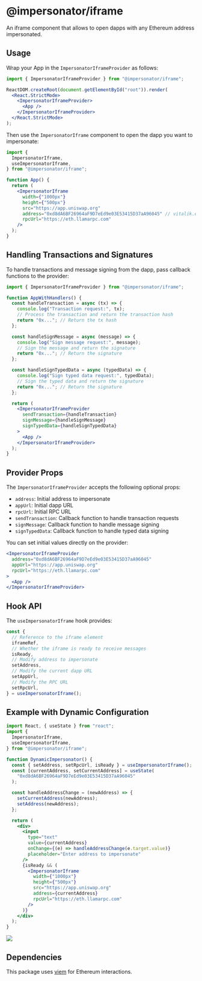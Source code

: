 # @impersonator/iframe

An iframe component that allows to open dapps with any Ethereum address impersonated.

## Usage

Wrap your App in the `ImpersonatorIframeProvider` as follows:

```jsx
import { ImpersonatorIframeProvider } from "@impersonator/iframe";

ReactDOM.createRoot(document.getElementById("root")).render(
  <React.StrictMode>
    <ImpersonatorIframeProvider>
      <App />
    </ImpersonatorIframeProvider>
  </React.StrictMode>
);
```

Then use the `ImpersonatorIframe` component to open the dapp you want to impersonate:

```jsx
import {
  ImpersonatorIframe,
  useImpersonatorIframe,
} from "@impersonator/iframe";

function App() {
  return (
    <ImpersonatorIframe
      width={"1000px"}
      height={"500px"}
      src="https://app.uniswap.org"
      address="0xd8dA6BF26964aF9D7eEd9e03E53415D37aA96045" // vitalik.eth
      rpcUrl="https://eth.llamarpc.com"
    />
  );
}
```

## Handling Transactions and Signatures

To handle transactions and message signing from the dapp, pass callback functions to the provider:

```jsx
import { ImpersonatorIframeProvider } from "@impersonator/iframe";

function AppWithHandlers() {
  const handleTransaction = async (tx) => {
    console.log("Transaction request:", tx);
    // Process the transaction and return the transaction hash
    return "0x..."; // Return the tx hash
  };

  const handleSignMessage = async (message) => {
    console.log("Sign message request:", message);
    // Sign the message and return the signature
    return "0x..."; // Return the signature
  };

  const handleSignTypedData = async (typedData) => {
    console.log("Sign typed data request:", typedData);
    // Sign the typed data and return the signature
    return "0x..."; // Return the signature
  };

  return (
    <ImpersonatorIframeProvider
      sendTransaction={handleTransaction}
      signMessage={handleSignMessage}
      signTypedData={handleSignTypedData}
    >
      <App />
    </ImpersonatorIframeProvider>
  );
}
```

## Provider Props

The `ImpersonatorIframeProvider` accepts the following optional props:

- `address`: Initial address to impersonate
- `appUrl`: Initial dapp URL
- `rpcUrl`: Initial RPC URL
- `sendTransaction`: Callback function to handle transaction requests
- `signMessage`: Callback function to handle message signing
- `signTypedData`: Callback function to handle typed data signing

You can set initial values directly on the provider:

```jsx
<ImpersonatorIframeProvider
  address="0xd8dA6BF26964aF9D7eEd9e03E53415D37aA96045"
  appUrl="https://app.uniswap.org"
  rpcUrl="https://eth.llamarpc.com"
>
  <App />
</ImpersonatorIframeProvider>
```

## Hook API

The `useImpersonatorIframe` hook provides:

```jsx
const {
  // Reference to the iframe element
  iframeRef,
  // Whether the iframe is ready to receive messages
  isReady,
  // Modify address to impersonate
  setAddress,
  // Modify the current dapp URL
  setAppUrl,
  // Modify the RPC URL
  setRpcUrl,
} = useImpersonatorIframe();
```

## Example with Dynamic Configuration

```jsx
import React, { useState } from "react";
import {
  ImpersonatorIframe,
  useImpersonatorIframe,
} from "@impersonator/iframe";

function DynamicImpersonator() {
  const { setAddress, setRpcUrl, isReady } = useImpersonatorIframe();
  const [currentAddress, setCurrentAddress] = useState(
    "0xd8dA6BF26964aF9D7eEd9e03E53415D37aA96045"
  );

  const handleAddressChange = (newAddress) => {
    setCurrentAddress(newAddress);
    setAddress(newAddress);
  };

  return (
    <div>
      <input
        type="text"
        value={currentAddress}
        onChange={(e) => handleAddressChange(e.target.value)}
        placeholder="Enter address to impersonate"
      />
      {isReady && (
        <ImpersonatorIframe
          width={"1000px"}
          height={"500px"}
          src="https://app.uniswap.org"
          address={currentAddress}
          rpcUrl="https://eth.llamarpc.com"
        />
      )}
    </div>
  );
}
```

<img src="https://raw.githubusercontent.com/impersonator-eth/iframe/master/.github/ss1.png">

## Dependencies

This package uses [viem](https://viem.sh/) for Ethereum interactions.
